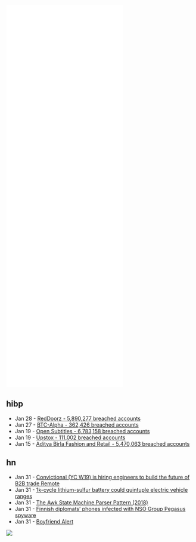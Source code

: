 ![Metrics](https://raw.githubusercontent.com/phixion/phixion/master/metrics.svg)

## hibp

<!--
for https://github.com/phixion/phixion/blob/main/.github/workflows/feeds.yml
-->
<!--START_SECTION:haveibeenpwnd-->
- Jan 28 - [RedDoorz - 5,890,277 breached accounts](https://haveibeenpwned.com/PwnedWebsites#RedDoorz)
- Jan 27 - [BTC-Alpha - 362,426 breached accounts](https://haveibeenpwned.com/PwnedWebsites#BTCAlpha)
- Jan 19 - [Open Subtitles - 6,783,158 breached accounts](https://haveibeenpwned.com/PwnedWebsites#OpenSubtitles)
- Jan 19 - [Upstox - 111,002 breached accounts](https://haveibeenpwned.com/PwnedWebsites#Upstox)
- Jan 15 - [Aditya Birla Fashion and Retail - 5,470,063 breached accounts](https://haveibeenpwned.com/PwnedWebsites#ABFRL)
<!--END_SECTION:haveibeenpwnd-->

## hn

<!--
for https://github.com/phixion/phixion/blob/main/.github/workflows/feeds.yml
-->
<!--START_SECTION:hn-->
- Jan 31 - [Convictional (YC W19) is hiring engineers to build the future of B2B trade Remote](https://jobs.ashbyhq.com/convictional/91fa08f9-0850-4429-9000-19c1f5fe9ef3)
- Jan 31 - [1k-cycle lithium-sulfur battery could quintuple electric vehicle ranges](https://news.umich.edu/1000-cycle-lithium-sulfur-battery-could-quintuple-electric-vehicle-ranges/)
- Jan 31 - [The Awk State Machine Parser Pattern (2018)](https://two-wrongs.com/awk-state-machine-parser-pattern.html)
- Jan 31 - [Finnish diplomats’ phones infected with NSO Group Pegasus spyware](https://www.bleepingcomputer.com/news/security/finnish-diplomats-phones-infected-with-nso-group-pegasus-spyware/)
- Jan 31 - [Boyfriend Alert](https://github.com/jscd/Boyfriend-Alert)
<!--END_SECTION:hn-->

<!--
for https://yhype.me
-->
![](https://hit.yhype.me/github/profile?user_id=13013670)

